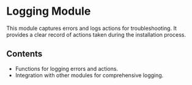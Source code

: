 # Logging Module

This module captures errors and logs actions for troubleshooting. It provides a clear record of actions taken during the installation process.

## Contents
- Functions for logging errors and actions.
- Integration with other modules for comprehensive logging.
